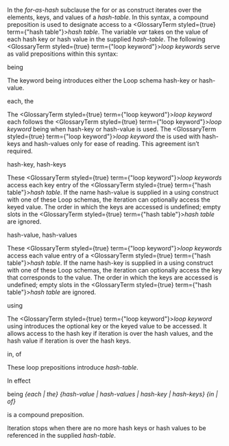  



In the *for-as-hash* subclause the for or as construct iterates over the elements, keys, and values of a *hash-table*. In this syntax, a compound preposition is used to designate access to a <GlossaryTerm styled={true} term={"hash table"}><i>hash table</i></GlossaryTerm>. The variable *var* takes on the value of each hash key or hash value in the supplied *hash-table*. The following <GlossaryTerm styled={true} term={"loop keyword"}><i>loop keywords</i></GlossaryTerm> serve as valid prepositions within this syntax: 



being 



The keyword being introduces either the Loop schema hash-key or hash-value. 



each, the 



The <GlossaryTerm styled={true} term={"loop keyword"}><i>loop keyword</i></GlossaryTerm> each follows the <GlossaryTerm styled={true} term={"loop keyword"}><i>loop keyword</i></GlossaryTerm> being when hash-key or hash-value is used. The <GlossaryTerm styled={true} term={"loop keyword"}><i>loop keyword</i></GlossaryTerm> the is used with hash-keys and hash-values only for ease of reading. This agreement isn’t required. 



hash-key, hash-keys 



These <GlossaryTerm styled={true} term={"loop keyword"}><i>loop keywords</i></GlossaryTerm> access each key entry of the <GlossaryTerm styled={true} term={"hash table"}><i>hash table</i></GlossaryTerm>. If the name hash-value is supplied in a using construct with one of these Loop schemas, the iteration can optionally access the keyed value. The order in which the keys are accessed is undefined; empty slots in the <GlossaryTerm styled={true} term={"hash table"}><i>hash table</i></GlossaryTerm> are ignored. 



hash-value, hash-values 



These <GlossaryTerm styled={true} term={"loop keyword"}><i>loop keywords</i></GlossaryTerm> access each value entry of a <GlossaryTerm styled={true} term={"hash table"}><i>hash table</i></GlossaryTerm>. If the name hash-key is supplied in a using construct with one of these Loop schemas, the iteration can optionally access the key that corresponds to the value. The order in which the keys are accessed is undefined; empty slots in the <GlossaryTerm styled={true} term={"hash table"}><i>hash table</i></GlossaryTerm> are ignored. 



using 



The <GlossaryTerm styled={true} term={"loop keyword"}><i>loop keyword</i></GlossaryTerm> using introduces the optional key or the keyed value to be accessed. It allows access to the hash key if iteration is over the hash values, and the hash value if iteration is over the hash keys. 







 



 



in, of 



These loop prepositions introduce *hash-table*. 



In effect 



being *\{*each *|* the*\} \{*hash-value *|* hash-values *|* hash-key *|* hash-keys*\} \{*in *|* of*\}* 



is a compound preposition. 



Iteration stops when there are no more hash keys or hash values to be referenced in the supplied *hash-table*. 



